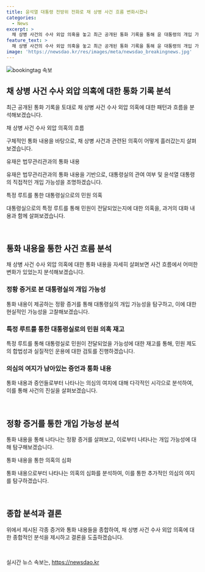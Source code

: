 ```yaml
---
title: 윤석열 대통령 전방위 전화로 채 상병 사건 흐름 변화시켰나
categories:
  - News
excerpt: >
  채 상병 사건의 수사 외압 의혹을 놓고 최근 공개된 통화 기록을 통해 윤 대통령의 개입 가능성이 제기되고 있다. 이에 관련자들의 주장과 통화 기록을 비교해 보면, 윤 대통령의 직접적인 개입 가능성이 불거지고 있다. 2023년 7월31일부터 8월8일까지의 통화 기록에서 윤 대통령의 참여가 확인되었으며, 대통령실과 국방부의 관련자들은 이 기간 동안 주요한 통화와 메시지를 주고받았다. 이에 대한 의심이 높아지고 있으며, 앞으로의 수사 결과에 관심이 모아지고 있다. 
feature_text: >
  채 상병 사건의 수사 외압 의혹을 놓고 최근 공개된 통화 기록을 통해 윤 대통령의 개입 가능성이 제기되고 있다. 이에 관련자들의 주장과 통화 기록을 비교해 보면, 윤 대통령의 직접적인 개입 가능성이 불거지고 있다. 2023년 7월31일부터 8월8일까지의 통화 기록에서 윤 대통령의 참여가 확인되었으며, 대통령실과 국방부의 관련자들은 이 기간 동안 주요한 통화와 메시지를 주고받았다. 이에 대한 의심이 높아지고 있으며, 앞으로의 수사 결과에 관심이 모아지고 있다. 
image: 'https://newsdao.kr/res/images/meta/newsdao_breakingnews.jpg'
---
```


<p><img src="https://newsdao.kr/res/images/meta/newsdao_breakingnews.jpg" alt="bookingtag 속보" /></p>

<h2 data-ke-size="size26">채 상병 사건 수사 외압 의혹에 대한 통화 기록 분석</h2>

<p>최근 공개된 통화 기록을 토대로 채 상병 사건 수사 외압 의혹에 대한 패턴과 흐름을 분석해보겠습니다.</p>

<p data-ke-size="size16">채 상병 사건 수사 외압 의혹의 흐름</p>

<p>구체적인 통화 내용을 바탕으로, 채 상병 사건과 관련된 의혹이 어떻게 흘러갔는지 살펴보겠습니다.</p>

<p data-ke-size="size16">유재은 법무관리관과의 통화 내용</p>

<p>유재은 법무관리관과의 통화 내용을 기반으로, 대통령실의 관여 여부 및 윤석열 대통령의 직접적인 개입 가능성을 조명하겠습니다.</p>

<p data-ke-size="size16">특정 루트를 통한 대통령실으로의 민원 의혹</p>

<p>대통령실으로의 특정 루트를 통해 민원이 전달되었는지에 대한 의혹을, 과거의 대화 내용과 함께 살펴보겠습니다.</p>

<p data-ke-size="size16">&nbsp;</p>

<h2 data-ke-size="size26">통화 내용을 통한 사건 흐름 분석</h2>

<p>채 상병 사건 수사 외압 의혹에 대한 통화 내용을 자세히 살펴보면 사건 흐름에서 어떠한 변화가 있었는지 분석해보겠습니다.</p>

<h3 data-ke-size="size24">정황 증거로 본 대통령실의 개입 가능성</h3>

<p>통화 내용이 제공하는 정황 증거를 통해 대통령실의 개입 가능성을 탐구하고, 이에 대한 현실적인 가능성을 고찰해보겠습니다.</p>

<h3 data-ke-size="size24">특정 루트를 통한 대통령실로의 민원 의혹 재고</h3>

<p>특정 루트를 통해 대통령실로 민원이 전달되었을 가능성에 대한 재고를 통해, 민원 제도의 합법성과 실질적인 운용에 대한 검토를 진행하겠습니다.</p>

<h3 data-ke-size="size24">의심의 여지가 남아있는 증언과 통화 내용</h3>

<p>통화 내용과 증언들로부터 나타나는 의심의 여지에 대해 다각적인 시각으로 분석하여, 이를 통해 사건의 진실을 살펴보겠습니다.</p>

<p data-ke-size="size16">&nbsp;</p>

<h2 data-ke-size="size26">정황 증거를 통한 개입 가능성 분석</h2>

<p>통화 내용을 통해 나타나는 정황 증거를 살펴보고, 이로부터 나타나는 개입 가능성에 대해 탐구해보겠습니다.</p>

<p data-ke-size="size16">통화 내용을 통한 의혹의 심화</p>

<p>통화 내용으로부터 나타나는 의혹의 심화를 분석하여, 이를 통한 추가적인 의심의 여지를 탐구하겠습니다.</p>

<p data-ke-size="size16">&nbsp;</p>

<h2 data-ke-size="size26">종합 분석과 결론</h2>

<p>위에서 제시된 각종 증거와 통화 내용들을 종합하여, 채 상병 사건 수사 외압 의혹에 대한 종합적인 분석을 제시하고 결론을 도출하겠습니다.</p>

<p data-ke-size="size16">&nbsp;</p>
실시간 뉴스 속보는, <a href="https://newsdao.kr" rel="dofollow">https://newsdao.kr</a>


